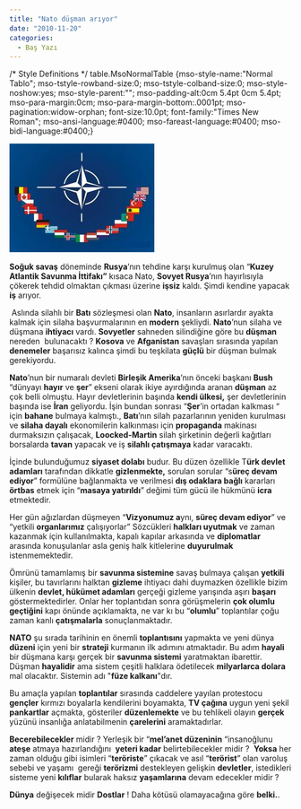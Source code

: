 ```yaml
---
title: "Nato düşman arıyor"
date: "2010-11-20"
categories: 
  - Baş Yazı
---
```


/\* Style Definitions \*/ table.MsoNormalTable {mso-style-name:"Normal Tablo"; mso-tstyle-rowband-size:0; mso-tstyle-colband-size:0; mso-style-noshow:yes; mso-style-parent:""; mso-padding-alt:0cm 5.4pt 0cm 5.4pt; mso-para-margin:0cm; mso-para-margin-bottom:.0001pt; mso-pagination:widow-orphan; font-size:10.0pt; font-family:"Times New Roman"; mso-ansi-language:#0400; mso-fareast-language:#0400; mso-bidi-language:#0400;}

[![nato.jpeg](../uploads/2010/11/nato.jpeg)](../uploads/2010/11/nato.jpeg "nato.jpeg")

**Soğuk savaş** döneminde **Rusya**’nın tehdine karşı kurulmuş olan “**Kuzey Atlantik Savunma İttifakı”** kısaca Nato, **Sovyet Rusya**’nın hayırlısıyla çökerek tehdid olmaktan çıkması üzerine **işsiz** kaldı. Şimdi kendine yapacak **iş** arıyor.

 Aslında silahlı bir **Batı** sözleşmesi olan **Nato**, insanların asırlardır ayakta kalmak için silaha başvurmalarının en **modern** şekliydi. **Nato**’nun silaha ve düşmana **ihtiyacı** vardı. **Sovyetler** sahneden silindiğine göre bu **düşman** nereden  bulunacaktı ? **Kosova** ve **Afganistan** savaşları sırasında yapılan **denemeler** başarısız kalınca şimdi bu teşkilata **güçlü** bir düşman bulmak gerekiyordu.

**Nato**’nun bir numaralı devleti **Birleşik Amerika**’nın önceki başkanı **Bush** “dünyayı **hayır** ve **şer**” ekseni olarak ikiye ayırdığında aranan **düşman** az çok belli olmuştu. Hayır devletlerinin başında **kendi ülkesi,** şer devletlerinin başında ise **İran** geliyordu. İşin bundan sonrası “**Şer**’in ortadan kalkması “ için **bahane** bulmaya kalmıştı., **Batı**’nın silah pazarlarının yeniden kurulması ve **silaha dayalı** ekonomilerin kalkınması için **propaganda** makinası durmaksızın çalışacak, **Loocked-Martin** silah şirketinin değerli kağıtları borsalarda **tavan** yapacak ve iş **silahlı çatışmaya** kadar varacaktı.

İçinde bulunduğumuz **siyaset dolabı** budur. Bu düzen özellikle T**ürk devlet adamları** tarafından dikkatle **gizlenmekte,** sorulan sorular “s**üreç devam ediyor**” formülüne bağlanmakta ve verilmesi **dış odaklara bağlı** kararları **örtbas** etmek için “**masaya yatırıldı**” değimi tüm gücü ile hükmünü **icra** etmektedir.

Her gün ağızlardan düşmeyen “**Vizyonumuz a**ynı, **süreç devam ediyor**” ve “yetkili **organlarımız** çalışıyorlar” Sözcükleri **halkları uyutmak** ve zaman kazanmak için kullanılmakta, kapalı kapılar arkasında ve **diplomatlar** arasında konuşulanlar asla geniş halk kitlelerine **duyurulmak** istenmemektedir.

Ömrünü tamamlamış bir **savunma sistemine** savaş bulmaya çalışan **yetkili** kişiler, bu tavırlarını halktan **gizleme** ihtiyacı dahi duymazken özellikle bizim ülkenin **devlet, hükümet adamları** gerçeği gizleme yarışında aşırı **başarı** göstermektedirler. Onlar her toplantıdan sonra görüşmelerin **çok olumlu geçtiğini** kapı önünde açıklamakta, ne var kı bu “**olumlu**” toplantılar çoğu zaman kanlı **çatışmalarla** sonuçlanmaktadır. 

**NATO** şu sırada tarihinin en önemli **toplantısını** yapmakta ve yeni dünya **düzeni** için yeni bir **strateji** kurmanın ilk adımını atmaktadır. Bu adım **hayali** bir düşmana karşı gerçek bir **savunma sistemi** yaratmaktan ibarettir. Düşman **hayalidir** ama sistem çeşitli halklara ödetilecek **milyarlarca dolara** mal olacaktır. Sistemin adı "**füze kalkanı**"dır.

Bu amaçla yapılan **toplantılar** sırasında caddelere yayılan protestocu **gençler** kırmızı boyalarla kendilerini boyamakta, **TV çağına** uygun yeni şekil **pankartlar** açmakta, gösteriler **düzenlemekte** ve bu tehlikeli olayın **gerçek** yüzünü insanlığa anlatabilmenin **çarelerini** aramaktadırlar.

**Becerebilecekler** midir ? Yerleşik bir “**mel’anet düzeninin** “insanoğlunu **ateşe** atmaya hazırlandığını  **yeteri kadar** belirtebilecekler midir ?  **Yoksa** her zaman olduğu gibi isimleri “**teröriste**” çıkacak ve asıl “**terörist**” olan varoluş sebebi ve yaşamı  gereği **terörizmi** destekleyen gelişkin **devletler**, istedikleri sisteme yeni **kılıflar** bularak haksız **yaşamlarına** devam edecekler midir ?

**Dünya** değişecek midir **Dostlar** ! Daha kötüsü olamayacağına göre **belki.**.
